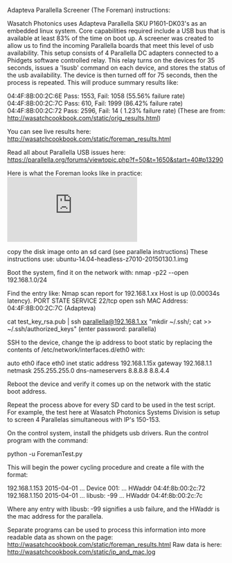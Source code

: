 Adapteva Parallella Screener (The Foreman) instructions:

Wasatch Photonics uses Adapteva Parallella SKU P1601-DK03's as an embedded linux
system. Core capabilities required include a USB bus that is available at least
83% of the time on boot up. A screener was created to allow us to find the
incoming Parallella boards that meet this level of usb availability. This setup
consists of 4 Parallella DC adapters connected to a Phidgets software controlled
relay. This relay turns on the devices for 35 seconds, issues a 'lsusb' command
on each device, and stores the status of the usb availability. The device is
then turned off for 75 seconds, then the process is repeated. This will produce
summary results like:

04:4F:8B:00:2C:6E Pass: 1553, Fail: 1058  (55.56% failure rate)
04:4F:8B:00:2C:7C Pass: 610,  Fail: 1999  (86.42% failure rate)
04:4F:8B:00:2C:72 Pass: 2596, Fail: 14    ( 1.23% failure rate)
(These are from: http://wasatchcookbook.com/static/orig_results.html)

You can see live results here:
http://wasatchcookbook.com/static/foreman_results.html

Read all about Parallella USB issues here:
https://parallella.org/forums/viewtopic.php?f=50&t=1650&start=40#p13290

Here is what the Foreman looks like in practice:
![foreman hardware](https://parallella.org/forums/download/file.php?id=412 "foreman hardware")


copy the disk image onto an sd card (see parallela instructions)
These instructions use: ubuntu-14.04-headless-z7010-20150130.1.img

Boot the system, find it on the network with:
nmap -p22 --open 192.168.1.0/24

Find the entry like:
Nmap scan report for 192.168.1.xx
Host is up (0.00034s latency).
PORT   STATE SERVICE
22/tcp open  ssh
MAC Address: 04:4F:8B:00:2C:7C (Adapteva)

cat test_key_rsa.pub | ssh parallella@192.168.1.xx "mkdir ~/.ssh/; cat >> ~/.ssh/authorized_keys"
(enter password: parallella)

SSH to the device, change the ip address to boot static by replacing the
contents of /etc/network/interfaces.d/eth0 with:

auto eth0
iface eth0 inet static
address 192.168.1.15x
gateway 192.168.1.1
netmask 255.255.255.0
dns-nameservers 8.8.8.8 8.8.4.4


Reboot the device and verify it comes up on the network with the static boot
address.

Repeat the process above for every SD card to be used in the test script. For
example, the test here at Wasatch Photonics Systems Division is setup to screen
4 Parallelas simultaneous with IP's 150-153.

On the control system, install the phidgets usb drivers. Run the control program
with the command:

python -u ForemanTest.py

This will begin the power cycling procedure and create a file with the format:

192.168.1.153 2015-04-01 ... Device 001: ... HWaddr 04:4f:8b:00:2c:72 
192.168.1.150 2015-04-01 ... libusb: -99 ... HWaddr 04:4f:8b:00:2c:7c

Where any entry with libusb: -99 signifies a usb failure, and the HWaddr is the
mac address for the parallela.

Separate programs can be used to process this information into more readable
data as shown on the page:
http://wasatchcookbook.com/static/foreman_results.html
Raw data is here:
http://wasatchcookbook.com/static/ip_and_mac.log
